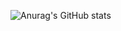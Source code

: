 ![Anurag's GitHub stats](https://github-readme-stats.vercel.app/api?username=KQu0ta&show_icons=true&theme=synthwave )
